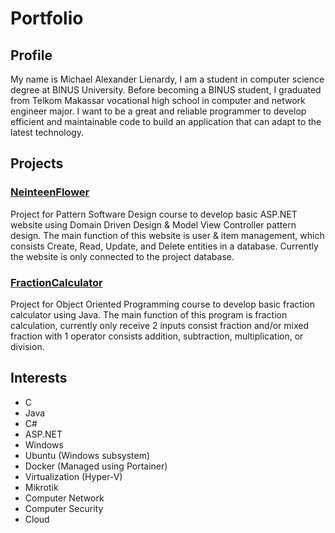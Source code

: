 # Portfolio
## Profile
My name is Michael Alexander Lienardy, I am a student in computer science degree at BINUS University. Before becoming a BINUS student, I graduated from Telkom Makassar vocational high school in computer and network engineer major.
I want to be a great and reliable programmer to develop efficient and maintainable code to build an application that can adapt to the latest technology.

## Projects
### [NeinteenFlower](https://github.com/AlphaDelta9/PatternSoftwareDesign)
Project for Pattern Software Design course to develop basic ASP.NET website using Domain Driven Design & Model View Controller pattern design. The main function of this website is user & item management, which consists Create, Read, Update, and Delete entities in a database. Currently the website is only connected to the project database.
### [FractionCalculator](https://github.com/AlphaDelta9/ObjectOrientedProgramming)
Project for Object Oriented Programming course to develop basic fraction calculator using Java. The main function of this program is fraction calculation, currently only receive 2 inputs consist fraction and/or mixed fraction with 1 operator consists addition, subtraction, multiplication, or division.

## Interests
- C
- Java
- C#
- ASP.NET
- Windows
- Ubuntu (Windows subsystem)
- Docker (Managed using Portainer)
- Virtualization (Hyper-V)
- Mikrotik
- Computer Network
- Computer Security
- Cloud
